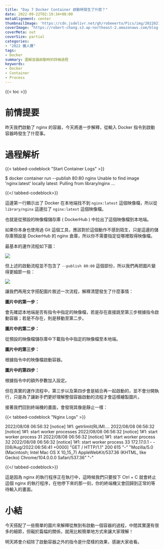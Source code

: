 ```yaml
---
title: "Day 7 Docker Container 啟動時發生了什麼？"
date: 2022-09-22T02:19:34+08:00
metaAlignment: center
thumbnailImage: 'https://cdn.jsdelivr.net/gh/robeeerto/Pics/img/202202161656501.png'
coverImage: "https://robert-chang.s3.ap-northeast-2.amazonaws.com/blog-images/5dxen.jpg"
coverMeta: out
coverSize: partial
categories:
- "2022 鐵人賽"
tags:
- Docker
summary: 圖解容器啟動時的詳細過程
keywords:
- Docker
- Container
- Process
---
```


{{< toc >}}

# 前情提要

昨天我們啟動了 nginx 的容器，今天將進一步解釋，從輸入 Docker 指令到啟動容器時發生了什麼事。

# 過程解析

{{< tabbed-codeblock "Start Container Logs" >}}
<!-- tab bash -->
$ docker container run --publish 80:80 nginx
Unable to find image 'nginx:latest' locally
latest: Pulling from library/nginx
...
<!-- endtab -->
{{</ tabbed-codeblock>}}

這邊第一行顯示出了 Docker 在本地端找不到 `nginx:latest` 這個映像檔，所以從 `library/nginx` 這邊拉了 `nginx:latest` 這個映像檔。

也就是從預設的映像檔儲存庫 ( DockerHub ) 中拉出了這個映像檔到本地端。

如果你本身也使用過 Git 這個工具，應該對於這個動作不感到陌生，只是這邊的儲存庫預設是 DockerHub 的 nginx 倉庫，所以你不需要指定從哪裡取得映像檔。

最基本的運作流程如下圖：

![](https://robert-chang.s3.ap-northeast-2.amazonaws.com/blog-images/bzejn.png)

但上述的啟動流程並不包含了 `--publish 80:80` 這個部份，所以我們再把圖片變得更細節一些：

![](https://robert-chang.s3.ap-northeast-2.amazonaws.com/blog-images/0essw.png)

讓我們再用文字搭配圖片敘述一次流程，解釋清楚發生了什麼事情：

**圖片中的第一步：**

會先確認本地端是否有指令中指定的映像檔，若是存在直接跳至第三步根據指令啟動容器；若是不存在，則是移動至第二步。

**圖片中的第二步：**

從預設的映像檔儲存庫中下載指令中指定的映像檔至本地端。

**圖片中的第三步：**

根據指令中的映像檔啟動容器。

**圖片中的第四步：**

根據指令中的額外參數加入設定。

但在真實的運作流程中，第三步以及第四步會是結合再一起啟動的，並不會分開執行，只是為了讓新手們更好理解整個容器啟動的流程才會這樣繪製圖片。

接著我們回到終端機的畫面，會發現其像是靜止一樣：

{{< tabbed-codeblock "Nginx Logs" >}}
<!-- tab bash -->
2022/08/08 06:56:32 [notice] 1#1: getrlimit(RLIMI....
2022/08/08 06:56:32 [notice] 1#1: start worker processes
2022/08/08 06:56:32 [notice] 1#1: start worker process 31
2022/08/08 06:56:32 [notice] 1#1: start worker process 32
2022/08/08 06:56:32 [notice] 1#1: start worker process 33
172.17.0.1 - - [08/Aug/2022:06:56:41 +0000] "GET / HTTP/1.1" 200 615 "-" "Mozilla/5.0 (Macintosh; Intel Mac OS X 10_15_7) AppleWebKit/537.36 (KHTML, like Gecko) Chrome/104.0.0.0 Safari/537.36" "-"
<!-- endtab -->
{{</ tabbed-codeblock>}}

這是因為 nginx 的執行程序正在執行中，這時候我們只要按下 Ctrl + C 就會終止這個 nginx 的執行程序，在他停下來的那一刻，你的終端機又會回歸到正常的等待輸入的畫面。

# 小結

今天搭配了一些簡單的圖片來解釋從無到有啟動一個容器的過程，中間其實還有很多的細節，但礙於篇幅的關係，就用比較簡單地方式來讓大家理解！

明天將會介紹除了啟動容器之外的指令是什麼樣的效果，感謝大家收看。